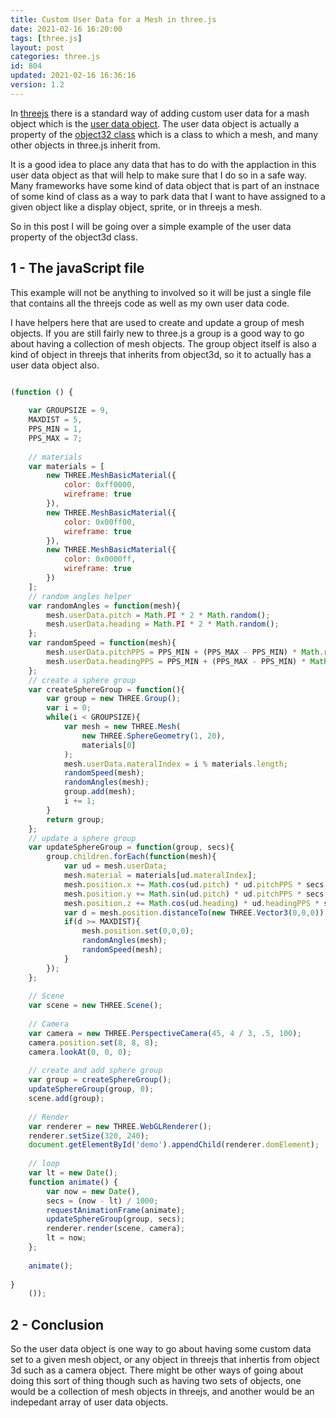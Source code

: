 ```yaml
---
title: Custom User Data for a Mesh in three.js
date: 2021-02-16 16:20:00
tags: [three.js]
layout: post
categories: three.js
id: 804
updated: 2021-02-16 16:36:16
version: 1.2
---
```


In [threejs](https://threejs.org/) there is a standard way of adding custom user data for a mash object which is the [user data object](https://threejs.org/docs/#api/en/core/Object3D.userData). The user data object is actually a property of the [object32 class](/2018/04/23/threejs-object32/) which is a class to which a mesh, and many other objects in three.js inherit from.

It is a good idea to place any data that has to do with the applaction in this user data object as that will help to make sure that I do so in a safe way. Many frameworks have some kind of data object that is part of an instnace of some kind of class as a way to park data that I want to have assigned to a given object like a display object, sprite, or in threejs a mesh.

So in this post I will be going over a simple example of the user data property of the object3d class. 

<!-- more -->

## 1 - The javaScript file

This example will not be anything to involved so it will be just a single file that contains all the threejs code as well as my own user data code. 

I have helpers here that are used to create and update a group of mesh objects. If you are still fairly new to three.js a group is a good way to go about having a collection of mesh objects. The group object itself is also a kind of object in threejs that inherits from object3d, so it to actually has a user data object also.

```js

(function () {
 
    var GROUPSIZE = 9,
    MAXDIST = 5,
    PPS_MIN = 1,
    PPS_MAX = 7;
 
    // materials
    var materials = [
        new THREE.MeshBasicMaterial({
            color: 0xff0000,
            wireframe: true
        }),
        new THREE.MeshBasicMaterial({
            color: 0x00ff00,
            wireframe: true
        }),
        new THREE.MeshBasicMaterial({
            color: 0x0000ff,
            wireframe: true
        })
    ];
    // random angles helper
    var randomAngles = function(mesh){
        mesh.userData.pitch = Math.PI * 2 * Math.random();
        mesh.userData.heading = Math.PI * 2 * Math.random();
    };
    var randomSpeed = function(mesh){
        mesh.userData.pitchPPS = PPS_MIN + (PPS_MAX - PPS_MIN) * Math.random();
        mesh.userData.headingPPS = PPS_MIN + (PPS_MAX - PPS_MIN) * Math.random();
    };
    // create a sphere group
    var createSphereGroup = function(){
        var group = new THREE.Group();
        var i = 0;
        while(i < GROUPSIZE){
            var mesh = new THREE.Mesh(
                new THREE.SphereGeometry(1, 20),
                materials[0]
            );
            mesh.userData.materalIndex = i % materials.length;
            randomSpeed(mesh);
            randomAngles(mesh);
            group.add(mesh);
            i += 1;
        }
        return group;
    };
    // update a sphere group
    var updateSphereGroup = function(group, secs){
        group.children.forEach(function(mesh){
            var ud = mesh.userData;
            mesh.material = materials[ud.materalIndex];
            mesh.position.x += Math.cos(ud.pitch) * ud.pitchPPS * secs;
            mesh.position.y += Math.sin(ud.pitch) * ud.pitchPPS * secs;
            mesh.position.z += Math.cos(ud.heading) * ud.headingPPS * secs;
            var d = mesh.position.distanceTo(new THREE.Vector3(0,0,0));
            if(d >= MAXDIST){
                mesh.position.set(0,0,0);
                randomAngles(mesh);
                randomSpeed(mesh);
            }
        });
    };
 
    // Scene
    var scene = new THREE.Scene();
 
    // Camera
    var camera = new THREE.PerspectiveCamera(45, 4 / 3, .5, 100);
    camera.position.set(8, 8, 8);
    camera.lookAt(0, 0, 0);
 
    // create and add sphere group
    var group = createSphereGroup();
    updateSphereGroup(group, 0);
    scene.add(group);
 
    // Render
    var renderer = new THREE.WebGLRenderer();
    renderer.setSize(320, 240);
    document.getElementById('demo').appendChild(renderer.domElement);
 
    // loop
    var lt = new Date();
    function animate() {
        var now = new Date(),
        secs = (now - lt) / 1000;
        requestAnimationFrame(animate);
        updateSphereGroup(group, secs);
        renderer.render(scene, camera);
        lt = now;
    };
 
    animate();
 
}
    ());
```

## 2 - Conclusion

So the user data object is one way to go about having some custom data set to a given mesh object, or any object in threejs that inhertis from object 3d such as a camera object. There might be other ways of going about doing this sort of thing though such as having two sets of objects, one would be a collection of mesh objects in threejs, and another would be an indepedant array of user data objects.
